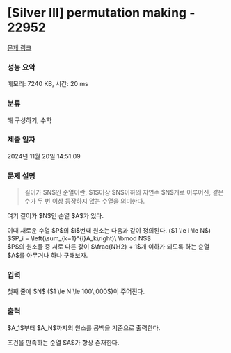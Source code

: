 # [Silver III] permutation making - 22952 

[문제 링크](https://www.acmicpc.net/problem/22952) 

### 성능 요약

메모리: 7240 KB, 시간: 20 ms

### 분류

해 구성하기, 수학

### 제출 일자

2024년 11월 20일 14:51:09

### 문제 설명

<blockquote>
<p>길이가 $N$인 순열이란, $1$이상 $N$이하의 자연수 $N$개로 이루어진, 같은 수가 두 번 이상 등장하지 않는 수열을 의미한다. </p>
</blockquote>

<p>여기 길이가 $N$인 순열 $A$가 있다.</p>

<p>이때 새로운 수열 $P$의 $i$번째 원소는 다음과 같이 정의된다. ($1 \le i \le N$)<br>
$$P_i = \left(\sum_{k=1}^{i}A_k\right)\ \bmod N$$<br>
$P$의 원소들 중 서로 다른 값이 $\frac{N}{2} + 1$개 이하가 되도록 하는 순열 $A$를 아무거나 하나 구해보자.</p>

### 입력 

 <p>첫째 줄에 $N$ ($1 \le N \le 100\,000$)이 주어진다.</p>

### 출력 

 <p>$A_1$부터 $A_N$까지의 원소를 공백을 기준으로 출력한다.</p>

<p>조건을 만족하는 순열 $A$가 항상 존재한다.</p>

